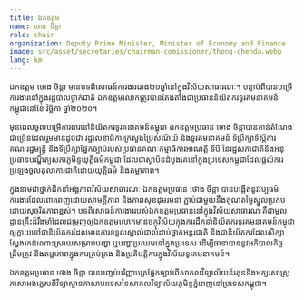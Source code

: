 ```yaml
---
title: ឯកឧត្ដម
name: ថោង ចិន្តា
role: chair
organization: Deputy Prime Minister, Minister of Economy and Finance
image: src/asset/secretaries/chairman-comissioner/thong-chenda.webp
lang: km
---
```


ឯកឧត្តម ថោង ចិន្តា មានបទពិសោធន៍ការងារជាង២០ឆ្នាំនៅក្នុងវិស័យសាធារណៈ។ បន្ទាប់ពីបានបម្រើការងារនៅក្នុងរដ្ឋបាលថ្នាក់ជាតិ ឯកឧត្តមលោកត្រូវបានតែងតាំងជាប្រធាននិយ័តករទូរគមនាគមន៍កម្ពុជានៅខែ វិច្ឆិកា ឆ្នាំ២០២០។

មុនពេលចូលបម្រើការងារនៅនិយ័តករទូរគនាគមន៍កម្ពុជា ឯកឧត្តមប្រធាន ថោង ចិន្តាបានកាន់តំណែងជាច្រើនដែលរួមមានដូចជា រដ្ឋលេខាធិការក្រសួងប្រៃសណីយ៍ និងទូរគមនាគមន៍ ទីប្រឹក្សាទីស្តីការគណៈរដ្ឋមន្រ្តី និងទីប្រឹក្សាផ្នែកច្បាប់របស់ប្រធានគណៈកម្មាធិការអាណត្តិ ទីបី នៃរដ្ឋសភាជាតិនិងអនុប្រធានបណ្ឌិត្យសភាភូមិន្ទយុត្តិធម៌កម្ពុជា ដែលជាស្ថាប័នដំបូងគេនៅក្នុងប្រទេសកម្ពុជាដែលផ្តល់ការប្រឡងចូលតុលាការជាតិដោយយុត្តិធម៌ និងតម្លាភាព។

ក្នុងនាមជាថ្នាក់ដឹកនាំអង្គភាពវិស័យសាធារណៈ ឯកឧត្តមប្រធាន ថោង ចិន្តា បានបង្កើតនូវវប្បធម៌ការងារដែលពោរពេញដោយសាមគ្គីភាព និងភាពសុខដុមរមនា ភ្ជាប់ជាមួយនឹងគុណតម្លៃស្នូលប្រកបដោយសុចរិតភាពខ្ពស់។ បទពិសោធន៍ការងាររបស់ឯកឧត្តមប្រធាននៅក្នុងវិស័យសាធារណៈគឺជាមូលដ្ឋានគ្រឹះដ៍រឹងមាំដែលជម្រុញឲ្យឯកឧត្តមលោកមានចក្ចុវិស័យក្នុងការដឹកនាំនិយ័តករទូរគមនាគមន៍កម្ពុជាឲ្យក្លាយទៅជានិយ័តករដែលមានការទទួលស្គាល់ជាលំដាប់ថ្នាក់អន្តរជាតិ និងជានិយ័តករដែលសិក្សាស្វែងរកដំណោះស្រាយសម្រាប់បញ្ហា  ឬបញ្ហាប្រឈមនៅក្នុងប្រទេស ដើម្បីធានាបាននូវអភិបាលកិច្ចត្រឹមត្រូវ និងតម្លាភាពក្នុងការគ្រប់គ្រង និងប្រតិបត្តិការក្នុងវិស័យទូរគមនាគមន៍។

ឯកឧត្តមប្រធាន ថោង ចិន្តា បានបញ្ចប់បរិញ្ញាបត្រផ្នែកច្បាប់ពីសាកលវិទ្យាល័យន័រតុននិងអក្សរសាស្រ្តភាសាអង់គ្លេសពីវិទ្យាស្ថានភាសាបរទេសនៃសាកលវិទ្យាល័យភូមិន្ទភ្នំពេញនៅប្រទេសកម្ពុជា។
